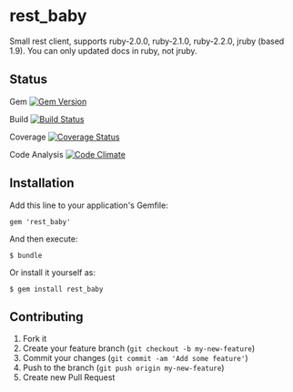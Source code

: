 # rest_baby

Small rest client, supports ruby-2.0.0, ruby-2.1.0, ruby-2.2.0, jruby (based 1.9). You can only updated docs in ruby, not jruby.

## Status
Gem 
[![Gem Version](https://badge.fury.io/rb/rest_baby.svg)](https://badge.fury.io/rb/rest_baby )

Build 
[![Build Status](https://travis-ci.org/dmcnulla/rest_baby.svg?branch=master)](https://travis-ci.org/dmcnulla/rest_baby)

Coverage 
[![Coverage Status](https://coveralls.io/repos/dmcnulla/rest_baby/badge.svg?branch=v1_5&service=github)](https://coveralls.io/github/dmcnulla/rest_baby?branch=v1_5)

Code Analysis 
[![Code Climate](https://codeclimate.com/github/dmcnulla/rest_baby/badges/gpa.svg)](https://codeclimate.com/github/dmcnulla/rest_baby)

## Installation

Add this line to your application's Gemfile:

	gem 'rest_baby'

And then execute:

	$ bundle

Or install it yourself as:

	$ gem install rest_baby

## Contributing

1. Fork it
2. Create your feature branch (`git checkout -b my-new-feature`)
3. Commit your changes (`git commit -am 'Add some feature'`)
4. Push to the branch (`git push origin my-new-feature`)
5. Create new Pull Request
